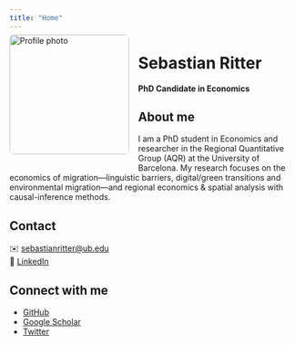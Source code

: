 ```yaml
---
title: "Home"
---
```


<!-- Foto flotando a la izquierda y un poquito más arriba -->
<img
  src="/assets/img/profile.jpg"
  alt="Profile photo"
  style="
    float: left;
    width: 210px;
    height: 210px;
    object-fit: cover;
    border-radius: 8px;
    margin: -0.5rem 1rem 1rem 0;
  "
/>

# Sebastian Ritter  
**PhD Candidate in Economics**

## About me

I am a PhD student in Economics and researcher in the Regional Quantitative Group (AQR) at the University of Barcelona. My research focuses on the economics of migration—linguistic barriers, digital/green transitions and environmental migration—and regional economics & spatial analysis with causal-inference methods.

## Contact

✉️ [sebastianritter@ub.edu](mailto:sebastianritter@ub.edu)  
🔗 [LinkedIn](https://www.linkedin.com/in/sebastian-ritter-85033b100)

## Connect with me

- [GitHub](https://github.com/sebaritterg)  
- [Google Scholar](https://scholar.google.com/citations?user=LPW_2A8AAAAJ&hl=es)  
- [Twitter](https://x.com/seba_ritter)
